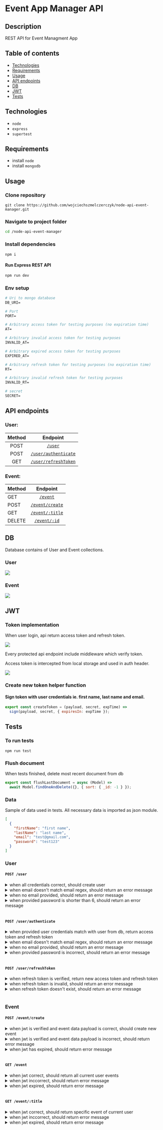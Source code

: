 # Event App Manager API

## Description

REST API for Event Managment App

## Table of contents

- [Technologies](#technologies)
- [Requirements](#requirements)
- [Usage](#usage)
- [API endpoints](#api-endpoints)
- [DB](#db)
- [JWT](#jwt)
- [Tests](#tests)

## Technologies

- `node`
- `express`
- `supertest`

## Requirements

- install `node`
- install `mongodb`

## Usage

### Clone repository

```
git clone https://github.com/wojciechszmelczerczyk/node-api-event-manager.git
```

### Navigate to project folder

```sh
cd /node-api-event-manager
```

### Install dependencies

```
npm i
```

#### Run Express REST API

```sh
npm run dev
```

### Env setup

```dockerfile
# Uri to mongo database
DB_URI=

# Port
PORT=

# Arbitrary access token for testing purposes (no expiration time)
AT=

# Arbitrary invalid access token for testing purposes
INVALID_AT=

# Arbitrary expired access token for testing purposes
EXPIRED_AT=

# Arbitrary refresh token for testing purposes (no expiration time)
RT=

# Arbitrary invalid refresh token for testing purposes
INVALID_RT=

# secret
SECRET=

```

## API endpoints

### User:

| Method |                     Endpoint                     |
| :----: | :----------------------------------------------: |
|  POST  |          [`/user`](./docs/user/post.md)          |
|  POST  | [`/user/authenticate`](./docs/user/post-auth.md) |
|  GET   |    [`/user/refreshToken`](./docs/user/get.md)    |

### Event:

| Method |                  Endpoint                  |
| :----- | :----------------------------------------: |
| GET    |      [`/event`](./docs/event/get.md)       |
| POST   |  [`/event/create`](./docs/event/post.md)   |
| GET    | [`/event/:title`](./docs/event/getById.md) |
| DELETE |   [`/event/:id`](./docs/event/delete.md)   |

## DB

Database contains of User and Event collections.

### User

[![](https://mermaid.ink/img/pako:eNptj70KwzAMhF_FaM4TeG7XLqGbF2ErqWlsB1mmlJB3r8jPEqpF4uPuOC3gSyCw4Ces9RZxZEwuG52NmGclXnZgTC8c82iGyFUemOjC1fAPU8I4Xdis2Z_CYcfrtk7JPtBBIlZr0HZbAwfyIk0Hq2dAfjtweVVdmwMK3UOUwmAHnCp1gE1K_80erHCjU3R8eKjWH1d7Ub8)](https://mermaid.live/edit#pako:eNptj70KwzAMhF_FaM4TeG7XLqGbF2ErqWlsB1mmlJB3r8jPEqpF4uPuOC3gSyCw4Ces9RZxZEwuG52NmGclXnZgTC8c82iGyFUemOjC1fAPU8I4Xdis2Z_CYcfrtk7JPtBBIlZr0HZbAwfyIk0Hq2dAfjtweVVdmwMK3UOUwmAHnCp1gE1K_80erHCjU3R8eKjWH1d7Ub8)

### Event

[![](https://mermaid.ink/img/pako:eNptkDsOgzAMhq8SeeYEmWHtQscsFjE0KgmVYypViLvXvFoV1Yutz7-fEzSDJ7DQ9JhzGbBjjC4ZtZWY6klJpo0YUwuH1Jk2cJYLRjpxrfiHKWLoz2zpew3Sf8QlCpksyLJEP5SS_7J5dUd-MyggEusYr6es2zqQG-kmYDX0yHcHLs2qGx9eW1U-yMBgW-wzFYCjDPUrNWCFRzpE-zt21fwGxZhfhA)](https://mermaid.live/edit#pako:eNptkDsOgzAMhq8SeeYEmWHtQscsFjE0KgmVYypViLvXvFoV1Yutz7-fEzSDJ7DQ9JhzGbBjjC4ZtZWY6klJpo0YUwuH1Jk2cJYLRjpxrfiHKWLoz2zpew3Sf8QlCpksyLJEP5SS_7J5dUd-MyggEusYr6es2zqQG-kmYDX0yHcHLs2qGx9eW1U-yMBgW-wzFYCjDPUrNWCFRzpE-zt21fwGxZhfhA)

## JWT

### Token implementation

When user login, api return access token and refresh token.

<img src="./login.svg" />

Every protected api endpoint include middleware which verify token.

Access token is intercepted from local storage and used in auth header.

<img src="./getProtectedResource.svg" />

### Create new token helper function

#### Sign token with user credentials ie. first name, last name and email.

```javascript
export const createToken = (payload, secret, expTime) =>
  sign(payload, secret, { expiresIn: expTime });
```

## Tests

### To run tests

`npm run test`

### Flush document

When tests finished, delete most recent document from db

```javascript
export const flushLastDocument = async (Model) =>
  await Model.findOneAndDelete({}, { sort: { _id: -1 } });
```

### Data

Sample of data used in tests. All necessary data is imported as json module.

```json
[
  {
    "firstName": "first name",
    "lastName": "last name",
    "email": "test@gmail.com",
    "password": "test123"
  }
]
```

### User

#### `POST /user`

<details>
<summary>when all credentials correct, should create user</summary>

```javascript
it("when all credentials correct, should create user", async () => {
  const newUser = await request(app).post("/user").send(users[0]);

  // find created user in database
  const userFromDb = await User.findById(newUser.body._id);

  // if user credentials are correct, shouldn't be any error response back
  expect(newUser.error).not.toBeTruthy();

  // user should exist
  expect(userFromDb).toBeTruthy();
});
```

</details>

<details>
<summary>when email doesn't match email regex, should return an error message</summary>

```javascript
it("when email doesn't match email regex, should return an error message", async () => {
  const errData = await request(app).post("/user").send(users[1]);
  expect(errData.error).toBeTruthy();
  expect(errData.text).toBe(
    "user validation failed: email: Please enter a valid email"
  );
});
```

</details>

<details>
<summary>when no email provided, should return an error message</summary>

```javascript
it("when no email provided, should return an error message", async () => {
  const errData = await request(app).post("/user").send(users[2]);
  expect(errData.error).toBeTruthy();
  expect(errData.text).toBe(
    "user validation failed: email: Please enter an email"
  );
});
```

</details>

<details>
<summary>when provided password is shorter than 6, should return an error message</summary>

```javascript
it("when provided password is shorter than 6, should return an error message", async () => {
  const errData = await request(app).post("/user").send(users[3]);
  expect(errData.error).toBeTruthy();
  expect(errData.text).toBe(
    "user validation failed: password: Password is too short. Minimum length is 6 characters"
  );
});
```

</details>
<br/>

#### `POST /user/authenticate`

<details>
<summary>when provided user credentials match with user from db, return access token and refresh token</summary>
 
 ```javascript
 it("when provided user credentials match with user from db, return access token and refresh token", async () => {
    const { body } = await request(app)
      .post("/user/authenticate")
      .send(users[0]);
    expect(body.accessToken && body.refreshToken).toBeTruthy();
  });
  ```
</details>
<details>
<summary>when email doesn't match email regex, should return an error message</summary>

```javascript
it("when email doesn't match email regex, should return an error message", async () => {
  const errData = await request(app).post("/user/authenticate").send(users[1]);

  expect(errData.error).toBeTruthy();
  expect(errData.text).toBe(
    "Provide correct email. User with this email doesn't exist"
  );
});
```

</details>
<details>
<summary>when no email provided, should return an error message</summary>

```javascript
it("when no email provided, should return an error message", async () => {
  const errData = await request(app).post("/user/authenticate").send(users[2]);

  expect(errData.error).toBeTruthy();
  expect(errData.text).toBe("Please enter an email");
});
```

</details>
<details>
<summary>when provided password is incorrect, should return an error message</summary>

```javascript
it("when provided password is incorrect, should return an error message", async () => {
  const errData = await request(app).post("/user/authenticate").send(users[3]);

  expect(errData.error).toBeTruthy();
  expect(errData.text).toBe("Provide correct password. Password incorrect");
});
```

</details>
<br />

#### `POST /user/refreshToken`

<details>
<summary>when refresh token is verified, return new access token and refresh token</summary>

```javascript
it("when refresh token is verified, return new access token and refresh token", async () => {
  const newTokens = await request(app)
    .post("/user/authenticate")
    .set("Authorization", `Bearer ${process.env.RT}`);

  expect(newTokens).toBeTruthy();
});
```

</details>

<details>
<summary>when refresh token is invalid, should return an error message</summary>

```javascript
it("when refresh token is invalid, should return an error message", async () => {
  const err = await request(app)
    .post("/user/authenticate")
    .set("Authorization", `Bearer ${process.env.INVALID_RT}`);

  expect(err).toBeTruthy();
});
```

</details>

<details>
<summary>when refresh token doesn't exist, should return an error message</summary>

```javascript
it("when refresh token doesn't exist, should return an error message", async () => {
  const err = await request(app).post("/user/authenticate");

  expect(err).toBeTruthy();
});
```

</details>

<br/>

### Event

#### `POST /event/create`

<details>
<summary>when jwt is verified and event data payload is correct, should create new event</summary>
 
 ```javascript
it("when jwt is verified and event data payload is correct, should create new event", async () => {
    const newEvent = await request(app)
      .post("/event/create")
      .set("Authorization", `Bearer ${process.env.AT}`)
      .send(events[0]);

    // event should exist
    const eventFromDb = await Event.findById(newEvent.body.event);

    expect(eventFromDb).toBeTruthy();

});

````
</details>

<details>
<summary>when jwt is verified and event data payload is incorrect, should return error message</summary>

 ```javascript
 it("when jwt is verified and event data payload is incorrect, should return error message", async () => {
    const newEvent = await request(app)
      .post("/event/create")
      .set("Authorization", `Bearer ${process.env.AT}`)
      .send(events[1]);

    expect(newEvent.error).toBeTruthy();
  });

</details>

<details>
<summary>when jwt is invalid, should return error message</summary>

```javascript
it("when jwt is invalid, should return error message", async () => {
  const newEvent = await request(app)
    .post("/event/create")
    .set("Authorization", `Bearer ${process.env.INVALID_JWT}`)
    .send(events[1]);

  expect(newEvent.text).toBe("jwt malformed");
});
```

</details>

<details>
<summary>when jwt has expired, should return error message</summary>

```javascript
it("when jwt has expired, should return error message", async () => {
  const newEvent = await request(app)
    .post("/event/create")
    .set("Authorization", `Bearer ${process.env.EXPIRED_JWT}`)
    .send(events[1]);

  expect(newEvent.text).toBe("jwt expired");
});
```

</details>
<br/>

#### `GET /event`

<details>
<summary>when jwt correct, should return all current user events</summary>

```javascript
it("when jwt correct, should return all current user events", async () => {
  const events = await request(app)
    .get("/event")
    .set("Authorization", `Bearer ${process.env.JWT}`);

  expect(events.body).toBeTruthy();
});
```

</details>

<details>
<summary>when jwt inccorrect, should return error message</summary>

```javascript
 it("when jwt inccorrect, should return error message", async () => {
    const events = await request(app)
      .get("/event")
      .set("Authorization", `Bearer ${process.env.INVALID_AT}`);

    expect(events.text).toBe("jwt malformed");
  });
```

</details>

<details>
<summary>when jwt expired, should return error message</summary>

```javascript
it("when jwt expired, should return error message", async () => {
    const events = await request(app)
      .get("/event")
      .set("Authorization", `Bearer ${process.env.EXPIRED_AT}`);

    expect(events.text).toBe("jwt expired");
  });
```

</details>

<br />

#### `GET /event/:title`

<details>
<summary>when jwt correct, should return specific event of current user</summary>

 ```javascript
it("when jwt correct, should return specific event of current user", async () => {
    const title = events[0].eventTitle;

    const event = await request(app)
      .get(`/event/${title}`)
      .set("Authorization", `Bearer ${process.env.AT}`);

    const isExist = await Event.findById(event.body._id);

    expect(isExist).toBeTruthy();

});

````

</details>

<details>

<summary>when jwt inccorrect, should return error message</summary>

```javascript
it("when jwt inccorrect, should return error message", async () => {
  const title = events[0].eventTitle;

  const event = await request(app)
    .get(`/event/${title}`)
    .set("Authorization", `Bearer ${process.env.INVALID_AT}`);

  expect(event.text).toBe("jwt malformed");
});
```

</details>

<details>
<summary>when jwt expired, should return error message</summary>

```javascript
it("when jwt expired, should return error message", async () => {
  const title = events[0].eventTitle;

  const event = await request(app)
    .get(`/event/${title}`)
    .set("Authorization", `Bearer ${process.env.EXPIRED_AT}`);

  expect(event.text).toBe("jwt expired");
});
```

</details>
